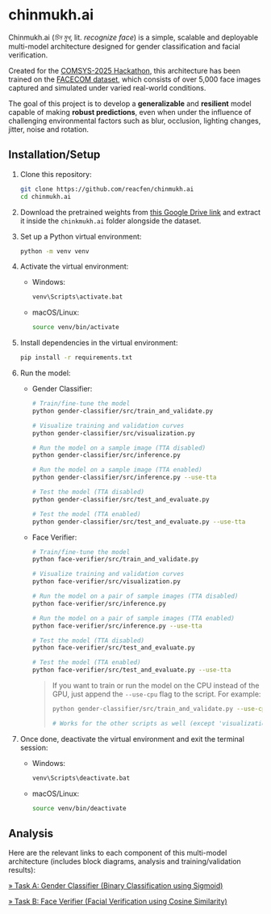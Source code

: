 # chinmukh.ai

Chinmukh.ai (*চিন মুখ*, lit. *recognize face*) is a simple, scalable and deployable multi-model architecture designed for gender classification and facial verification.

Created for the [COMSYS-2025 Hackathon](https://unstop.com/p/comsys-hackathon-5-2025-6th-international-conference-on-frontiers-in-computing-and-systems-comsys-2025-jadavpur-univer-1499220), this architecture has been trained on the [FACECOM dataset](https://drive.google.com/file/d/1KXx1CW-BM3muxzCtmyhyv9xtWco_nDbL/view), which consists of over 5,000 face images captured and simulated under varied real-world conditions.

The goal of this project is to develop a **generalizable** and **resilient** model capable of making **robust predictions**, even when under the influence of challenging environmental factors such as blur, occlusion, lighting changes, jitter, noise and rotation.

## Installation/Setup

1. Clone this repository:

    ```bash
    git clone https://github.com/reacfen/chinmukh.ai
    cd chinmukh.ai
    ```

2. Download the pretrained weights from [this Google Drive link](https://drive.google.com/file/d/1ip1Tlf14yTRL_ZBcFjoCbmmjz_VtjM_O/view?usp=sharing) and extract it inside the `chinkmukh.ai` folder alongside the dataset.

3. Set up a Python virtual environment:

    ```bash
    python -m venv venv
    ```

4. Activate the virtual environment:

    - Windows:

        ```bash
        venv\Scripts\activate.bat
        ```

    - macOS/Linux:

        ```bash
        source venv/bin/activate
        ```

5. Install dependencies in the virtual environment:

    ```bash
    pip install -r requirements.txt
    ```

6. Run the model:

    - Gender Classifier:

        ```bash
        # Train/fine-tune the model
        python gender-classifier/src/train_and_validate.py
        ```

        ```bash
        # Visualize training and validation curves
        python gender-classifier/src/visualization.py
        ```

        ```bash
        # Run the model on a sample image (TTA disabled)
        python gender-classifier/src/inference.py
        ```

        ```bash
        # Run the model on a sample image (TTA enabled)
        python gender-classifier/src/inference.py --use-tta
        ```

        ```bash
        # Test the model (TTA disabled)
        python gender-classifier/src/test_and_evaluate.py
        ```

        ```bash
        # Test the model (TTA enabled)
        python gender-classifier/src/test_and_evaluate.py --use-tta
        ```

    - Face Verifier:

        ```bash
        # Train/fine-tune the model
        python face-verifier/src/train_and_validate.py
        ```

        ```bash
        # Visualize training and validation curves
        python face-verifier/src/visualization.py
        ```

        ```bash
        # Run the model on a pair of sample images (TTA disabled)
        python face-verifier/src/inference.py
        ```

        ```bash
        # Run the model on a pair of sample images (TTA enabled)
        python face-verifier/src/inference.py --use-tta
        ```

        ```bash
        # Test the model (TTA disabled)
        python face-verifier/src/test_and_evaluate.py
        ```

        ```bash
        # Test the model (TTA enabled)
        python face-verifier/src/test_and_evaluate.py --use-tta
        ```

        > If you want to train or run the model on the CPU instead of the GPU, just append the `--use-cpu` flag to the script. For example:
        >
        > ```bash
        > python gender-classifier/src/train_and_validate.py --use-cpu  # Use CPU for training
        >
        > # Works for the other scripts as well (except 'visualization.py', which doesn't use GPU compute)
        > ```

7. Once done, deactivate the virtual environment and exit the terminal session:

    - Windows:

        ```bash
        venv\Scripts\deactivate.bat
        ```

    - macOS/Linux:

        ```bash
        source venv/bin/deactivate
        ```

## Analysis

Here are the relevant links to each component of this multi-model architecture (includes block diagrams, analysis and training/validation results):

[» Task A: Gender Classifier (Binary Classification using Sigmoid)](./gender-classifier/)

[» Task B: Face Verifier (Facial Verification using Cosine Similarity)](./face-verifier/)
